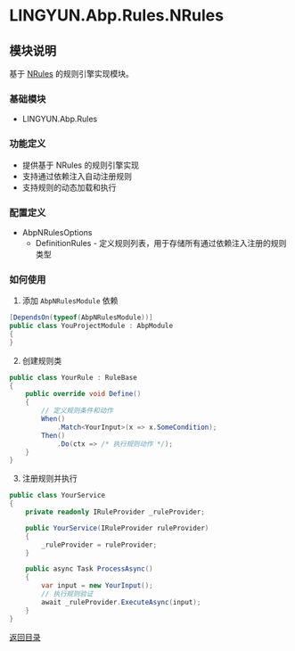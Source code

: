 # LINGYUN.Abp.Rules.NRules

## 模块说明

基于 [NRules](https://github.com/NRules/NRules) 的规则引擎实现模块。

### 基础模块  

* LINGYUN.Abp.Rules

### 功能定义  

* 提供基于 NRules 的规则引擎实现
* 支持通过依赖注入自动注册规则
* 支持规则的动态加载和执行

### 配置定义  

* AbpNRulesOptions
  * DefinitionRules - 定义规则列表，用于存储所有通过依赖注入注册的规则类型

### 如何使用

1. 添加 `AbpNRulesModule` 依赖

```csharp
[DependsOn(typeof(AbpNRulesModule))]
public class YouProjectModule : AbpModule
{
}
```

2. 创建规则类

```csharp
public class YourRule : RuleBase
{
    public override void Define()
    {
        // 定义规则条件和动作
        When()
            .Match<YourInput>(x => x.SomeCondition);
        Then()
            .Do(ctx => /* 执行规则动作 */);
    }
}
```

3. 注册规则并执行

```csharp
public class YourService 
{
    private readonly IRuleProvider _ruleProvider;

    public YourService(IRuleProvider ruleProvider)
    {
        _ruleProvider = ruleProvider;
    }

    public async Task ProcessAsync()
    {
        var input = new YourInput();
        // 执行规则验证
        await _ruleProvider.ExecuteAsync(input);
    }
}
```

[返回目录](../../../README.md)
